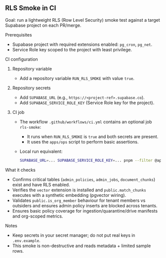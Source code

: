 RLS Smoke in CI
----------------

Goal: run a lightweight RLS (Row Level Security) smoke test against a target Supabase project on each PR/merge.

Prerequisites
- Supabase project with required extensions enabled: `pg_cron`, `pg_net`.
- Service Role key scoped to the project with least privilege.

CI configuration
1) Repository variable
   - Add a repository variable `RUN_RLS_SMOKE` with value `true`.

2) Repository secrets
   - Add `SUPABASE_URL` (e.g., `https://<project-ref>.supabase.co`).
   - Add `SUPABASE_SERVICE_ROLE_KEY` (Service Role key for the project).

3) CI job
   - The workflow `.github/workflows/ci.yml` contains an optional job `rls-smoke`:

     - It runs when `RUN_RLS_SMOKE` is `true` and both secrets are present.
     - It uses the `apps/ops` script to perform basic assertions.

   - Local run equivalent:
     ```bash
     SUPABASE_URL=... SUPABASE_SERVICE_ROLE_KEY=... pnpm --filter @apps/ops rls-smoke
     ```

What it checks
- Confirms critical tables (`admin_policies`, `admin_jobs`, `document_chunks`) exist and have RLS enabled.
- Verifies the `vector` extension is installed and `public.match_chunks` executes with a synthetic embedding (pgvector wiring).
- Validates `public.is_org_member` behaviour for tenant members vs outsiders and ensures admin policy inserts are blocked across tenants.
- Ensures basic policy coverage for ingestion/quarantine/drive manifests and org-scoped metrics.

Notes
- Keep secrets in your secret manager; do not put real keys in `.env.example`.
- This smoke is non-destructive and reads metadata + limited sample rows.

